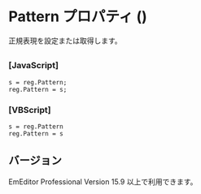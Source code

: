# Pattern プロパティ ()

正規表現を設定または取得します。

## 

### \[JavaScript\]

```
s = reg.Pattern;
reg.Pattern = s;
```

### \[VBScript\]

```
s = reg.Pattern
reg.Pattern = s
```

## バージョン

EmEditor Professional Version 15.9 以上で利用できます。
